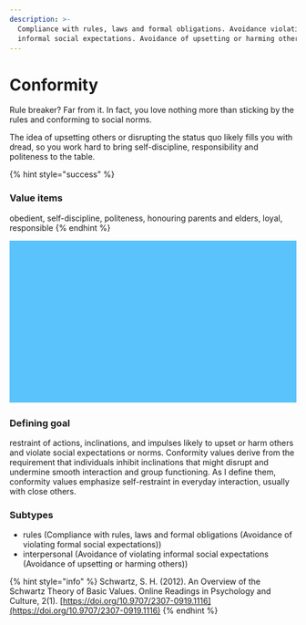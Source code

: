 ```yaml
---
description: >-
  Compliance with rules, laws and formal obligations. Avoidance violating formal
  informal social expectations. Avoidance of upsetting or harming others
---
```


# Conformity

Rule breaker? Far from it. In fact, you love nothing more than sticking by the rules and conforming to social norms.

The idea of upsetting others or disrupting the status quo likely fills you with dread, so you work hard to bring self-discipline, responsibility and politeness to the table.

{% hint style="success" %}
### Value items

obedient, self-discipline, politeness, honouring parents and elders, loyal, responsible
{% endhint %}

![Conformity](../../../.gitbook/assets/conformity.gif)

### Defining goal

&#x20;restraint of actions, inclinations, and impulses likely to upset or harm others and violate social expectations or norms. Conformity values derive from the requirement that individuals inhibit inclinations that might disrupt and undermine smooth interaction and group functioning. As I define them, conformity values emphasize self-restraint in everyday interaction, usually with close others.

### Subtypes

* rules (Compliance with rules, laws and formal obligations (Avoidance of violating formal social expectations))
* interpersonal (Avoidance of violating informal social expectations (Avoidance of upsetting or harming others))

{% hint style="info" %}
Schwartz, S. H. (2012). An Overview of the Schwartz Theory of Basic Values. Online Readings in Psychology and Culture, 2(1). [https://doi.org/10.9707/2307-0919.1116](https://doi.org/10.9707/2307-0919.1116)
{% endhint %}
